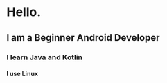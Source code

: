 # Hello.
## I am a Beginner Android Developer
### I learn Java and Kotlin
#### I use Linux
<!---
01th/01th is a ✨ special ✨ repository because its `README.md` (this file) appears on your GitHub profile.
You can click the Preview link to take a look at your changes.
--->
